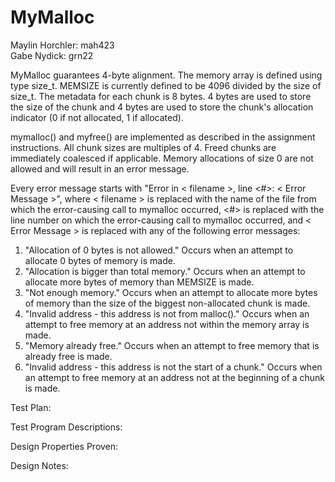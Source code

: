 # MyMalloc

Maylin Horchler: mah423\
Gabe Nydick: grn22

MyMalloc guarantees 4-byte alignment. The memory array is defined using type size_t. MEMSIZE is currently defined to be 4096 divided by the size of size_t. The metadata for each chunk is 8 bytes. 4 bytes are used to store the size of the chunk and 4 bytes are used to store the chunk's allocation indicator (0 if not allocated, 1 if allocated).

mymalloc() and myfree() are implemented as described in the assignment instructions. All chunk sizes are multiples of 4. Freed chunks are immediately coalesced if applicable. Memory allocations of size 0 are not allowed and will result in an error message.

Every error message starts with "Error in < filename >, line <#>: < Error Message >", where < filename > is replaced with the name of the file from which the error-causing call to mymalloc occurred, <#> is replaced with the line number on which the error-causing call to mymalloc occurred, and < Error Message > is replaced with any of the following error messages:

1. "Allocation of 0 bytes is not allowed."
        Occurs when an attempt to allocate 0 bytes of memory is made.
2. "Allocation is bigger than total memory."
        Occurs when an attempt to allocate more bytes of memory than MEMSIZE is made.
3. "Not enough memory."
        Occurs when an attempt to allocate more bytes of memory than the size of the biggest non-allocated chunk is made.
4. "Invalid address - this address is not from malloc()."
        Occurs when an attempt to free memory at an address not within the memory array is made.
5. "Memory already free."
        Occurs when an attempt to free memory that is already free is made.
6. "Invalid address - this address is not the start of a chunk."
        Occurs when an attempt to free memory at an address not at the beginning of a chunk is made.

Test Plan:

Test Program Descriptions:

Design Properties Proven:

Design Notes:
